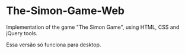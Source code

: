 # The-Simon-Game-Web
Implementation of the game "The Simon Game", using HTML, CSS and jQuery tools.

Essa versão só funciona para desktop.
